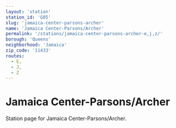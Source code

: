 ```yaml
---
layout: 'station'
station_id: 'G05'
slug: 'jamaica-center-parsons-archer'
name: 'Jamaica Center-Parsons/Archer'
permalink: '/stations/jamaica-center-parsons-archer-e,j,z/'
borough: 'Queens'
neighborhood: 'Jamaica'
zip_code: '11433'
routes:
  - E,
  - J,
  - Z
---
```

# Jamaica Center-Parsons/Archer

Station page for Jamaica Center-Parsons/Archer.
